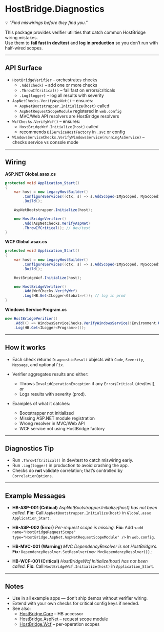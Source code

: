 [//]: # (./src/HostBridge.Diagnostics/README.md)

# HostBridge.Diagnostics

💡 *“Find miswirings before they find you.”*

This package provides verifier utilities that catch common HostBridge wiring mistakes.  
Use them to **fail fast in dev/test** and **log in production** so you don’t run with half-wired scopes.

---

## API Surface

- `HostBridgeVerifier` – orchestrates checks
  - `.Add(check)` – add one or more checks
  - `.ThrowIfCritical()` – fail fast on errors/criticals
  - `.Log(logger)` – log all results with severity
- `AspNetChecks.VerifyAspNet()` – ensures:
  - `AspNetBootstrapper.Initialize(host)` called
  - `AspNetRequestScopeModule` registered in `web.config`
  - MVC/Web API resolvers are HostBridge resolvers
- `WcfChecks.VerifyWcf()` – ensures:
  - `HostBridgeWcf.Initialize(host)` called
  - recommends `DiServiceHostFactory` in `.svc` or config
- `WindowsServiceChecks.VerifyWindowsService(runningAsService)` – checks service vs console mode

---

## Wiring

**ASP.NET Global.asax.cs**

```csharp
protected void Application_Start()
{
    var host = new LegacyHostBuilder()
        .ConfigureServices((ctx, s) => s.AddScoped<IMyScoped, MyScoped>())
        .Build();

    AspNetBootstrapper.Initialize(host);

    new HostBridgeVerifier()
        .Add(AspNetChecks.VerifyAspNet)
        .ThrowIfCritical(); // dev/test
}
```

**WCF Global.asax.cs**

```csharp
protected void Application_Start()
{
    var host = new LegacyHostBuilder()
        .ConfigureServices((ctx, s) => s.AddScoped<IMyScoped, MyScoped>())
        .Build();

    HostBridgeWcf.Initialize(host);

    new HostBridgeVerifier()
        .Add(WcfChecks.VerifyWcf)
        .Log(HB.Get<ILogger<Global>>()); // log in prod
}
```

**Windows Service Program.cs**

```csharp
new HostBridgeVerifier()
    .Add(() => WindowsServiceChecks.VerifyWindowsService(!Environment.UserInteractive))
    .Log(HB.Get<ILogger<Program>>());
```

---

## How it works

* Each check returns `DiagnosticResult` objects with `Code`, `Severity`, `Message`, and optional `Fix`.
* Verifier aggregates results and either:

    * Throws `InvalidOperationException` if any `Error`/`Critical` (dev/test), or
    * Logs results with severity (prod).
* Examples of what it catches:

    * Bootstrapper not initialized
    * Missing ASP.NET module registration
    * Wrong resolver in MVC/Web API
    * WCF service not using HostBridge factory

---

## Diagnostics Tip

* Run `.ThrowIfCritical()` in dev/test to catch miswiring early.
* Run `.Log(logger)` in production to avoid crashing the app.
* Checks do **not** validate correlation; that’s controlled by `CorrelationOptions`.

---

## Example Messages

* **HB-ASP-001 (Critical)**
  *AspNetBootstrapper.Initialize(host) has not been called.*
  **Fix:** Call `AspNetBootstrapper.Initialize(host)` in `Global.asax Application_Start`.

* **HB-ASP-002 (Error)**
  *Per-request scope is missing.*
  **Fix:** Add `<add name="HostBridgeRequestScope" type="HostBridge.AspNet.AspNetRequestScopeModule" />` in `web.config`.

* **HB-MVC-001 (Warning)**
  *MVC DependencyResolver is not HostBridge’s.*
  **Fix:** `DependencyResolver.SetResolver(new MvcDependencyResolver());`

* **HB-WCF-001 (Critical)**
  *HostBridgeWcf.Initialize(host) has not been called.*
  **Fix:** Call `HostBridgeWcf.Initialize(host)` in `Application_Start`.

---

## Notes

* Use in all example apps — don’t ship demos without verifier wiring.
* Extend with your own checks for critical config keys if needed.
* See also:
    * [HostBridge.Core](../HostBridge.Core/README.md) – HB accessor
    * [HostBridge.AspNet](../HostBridge.AspNet/README.md) – request scope module
    * [HostBridge.Wcf](../HostBridge.Wcf/README.md) – per-operation scopes
